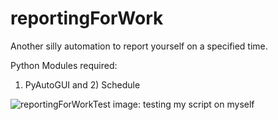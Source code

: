 # reportingForWork
Another silly automation to report yourself on a specified time.

Python Modules required:
1) PyAutoGUI and 2) Schedule

![reportingForWorkTest](https://user-images.githubusercontent.com/10879981/76820814-21f6a380-6847-11ea-9a50-469952b99478.PNG)
image: testing my script on myself
